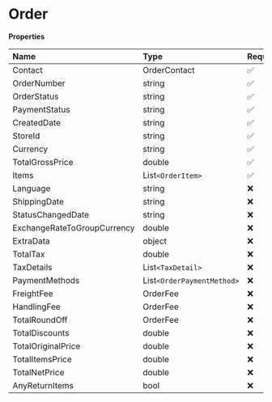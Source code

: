 # Order

**Properties**

| Name                        | Type                       | Required | Description |
| :-------------------------- | :------------------------- | :------- | :---------- |
| Contact                     | OrderContact               | ✅       |             |
| OrderNumber                 | string                     | ✅       |             |
| OrderStatus                 | string                     | ✅       |             |
| PaymentStatus               | string                     | ✅       |             |
| CreatedDate                 | string                     | ✅       |             |
| StoreId                     | string                     | ✅       |             |
| Currency                    | string                     | ✅       |             |
| TotalGrossPrice             | double                     | ✅       |             |
| Items                       | List`<OrderItem>`          | ✅       |             |
| Language                    | string                     | ❌       |             |
| ShippingDate                | string                     | ❌       |             |
| StatusChangedDate           | string                     | ❌       |             |
| ExchangeRateToGroupCurrency | double                     | ❌       |             |
| ExtraData                   | object                     | ❌       |             |
| TotalTax                    | double                     | ❌       |             |
| TaxDetails                  | List`<TaxDetail>`          | ❌       |             |
| PaymentMethods              | List`<OrderPaymentMethod>` | ❌       |             |
| FreightFee                  | OrderFee                   | ❌       |             |
| HandlingFee                 | OrderFee                   | ❌       |             |
| TotalRoundOff               | OrderFee                   | ❌       |             |
| TotalDiscounts              | double                     | ❌       |             |
| TotalOriginalPrice          | double                     | ❌       |             |
| TotalItemsPrice             | double                     | ❌       |             |
| TotalNetPrice               | double                     | ❌       |             |
| AnyReturnItems              | bool                       | ❌       |             |

<!-- This file was generated by liblab | https://liblab.com/ -->
